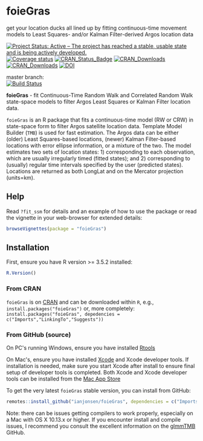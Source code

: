 # foieGras
get your location ducks all lined up by fitting continuous-time movement models to Least Squares- and/or Kalman Filter-derived Argos location data

[![Project Status: Active – The project has reached a stable, usable state and is being actively developed.](https://www.repostatus.org/badges/latest/active.svg)](https://www.repostatus.org/#active)
[![Coverage status](https://codecov.io/gh/ianjonsen/foieGras/branch/master/graph/badge.svg)](https://codecov.io/github/ianjonsen/foieGras?branch=master)
[![CRAN_Status_Badge](http://www.r-pkg.org/badges/version/foieGras)](https://cran.r-project.org/package=foieGras)
[![CRAN_Downloads](http://cranlogs.r-pkg.org/badges/foieGras?color=brightgreen)](http://www.r-pkg.org/pkg/foieGras)
[![CRAN_Downloads](http://cranlogs.r-pkg.org/badges/grand-total/foieGras?color=brightgreen)](http://r-pkg.org/pkg/foieGras)
[![DOI](https://zenodo.org/badge/DOI/10.5281/zenodo.2628481.svg)](https://doi.org/10.5281/zenodo.2628481)

master branch:  
[![Build Status](https://travis-ci.org/ianjonsen/foieGras.svg?branch=master)](https://travis-ci.org/ianjonsen/foieGras)  

**foieGras** - fit Continuous-Time Random Walk and Correlated Random Walk state-space models to filter Argos Least Squares or Kalman Filter location data. 

`foieGras` is an R package that fits a continuous-time model (RW or CRW) in state-space form to filter Argos satellite location data. Template Model Builder (`TMB`) is used for fast estimation. The Argos data can be either (older) Least Squares-based locations, (newer) Kalman Filter-based locations with error ellipse information, or a mixture of the two. The model estimates two sets of location states: 1) corresponding to each observation, which are usually irregularly timed (fitted states); and 2) corresponding to (usually) regular time intervals specified by the user (predicted states). Locations are returned as both LongLat and on the Mercator projection (units=km). 

## Help
Read `?fit_ssm` for details and an example of how to use the package or read the vignette in your web-browser for extended details:
```R
browseVignettes(package = "foieGras")
```

## Installation 
First, ensure you have R version >= 3.5.2 installed:

```R
R.Version()
```

### From CRAN  
`foieGras` is on [CRAN](https://cran.r-project.org/package=foieGras) and can be downloaded within `R`, e.g., `install.packages("foieGras")` or, more completely: `install.packages("foieGras", depedencies = c("Imports","LinkingTo","Suggests"))`  

### From GitHub (source)  

On PC's running Windows, ensure you have installed [Rtools](https://cran.r-project.org/bin/windows/Rtools/) 

On Mac's, ensure you have installed [Xcode](https://developer.apple.com/xcode/) and Xcode developer tools. If installation is needed, make sure you start Xcode after install to ensure final setup of developer tools is completed. Both Xcode and Xcode developer tools can be installed from the [Mac App Store](https://itunes.apple.com/au/app/xcode/id497799835?mt=12)

To get the very latest `foieGras` stable version, you can install from GitHub:
```R
remotes::install_github("ianjonsen/foieGras", dependencies = c("Imports","LinkingTo","Suggests"))
```

Note: there can be issues getting compilers to work properly, especially on a Mac with OS X 10.13.x or higher. If you encounter install and compile issues, I recommend you consult the excellent information on the [glmmTMB](https://github.com/glmmTMB/glmmTMB) GitHub.

